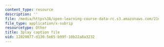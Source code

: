```yaml
---
content_type: resource
description: ''
file: /media/https%3A/open-learning-course-data-rc.s3.amazonaws.com/21m-355-musical-improvisation-spring-2013/12829077d1305e65b99f10b22a8a3232_PPDWaZPu7MU.vtt
file_type: application/x-subrip
resourcetype: Other
title: 3play caption file
uid: 12829077-d130-5e65-b99f-10b22a8a3232
---
```

